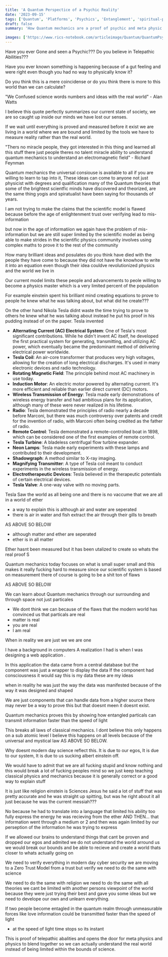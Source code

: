 ```yaml
---
title: 'A Quantum Perspectice of a Psychic Reality'
date: '2023-09-15'
tags: ['Quantum', 'Platforms', 'Psychics', 'Entanglement', 'spiritual-practices']
draft: false
summary: 'How Quantum mechanics are a proof of psychic and meta physic capabilities'

images: ['https://www.rics-notebook.com/articleimage/Quantum/QuantumPsychics.png']
---
```


Have you ever Gone and seen a Psychic??? Do you believe in Telepathic Abilities???

Have you ever known something is happening because of a gut feeling and were right even though you had no way to physically know it?

Do you think this is a mere coincidense or do you think there is more to this world than we can calculate?

"We Confused science words numbers and ideas with the real world" - Alan Watts

I believe this quote perfectly summarizes our current state of society, we are so caught up inside our minds we have lost our senses.

If we wait until everything is proved and measured before it exist we are living in a world where we are bound and limited by the tools we have to measure reality rather than the real world.

"Thers no miracle people, they got interested in this thing and learned all this stuff there just people theres no talent miracle ability to understand quantum mechanics to understand an electromagnetic field" - Richard Feynman

Quantum mechanics the universal consiouse is available to all if you are willing to learn to tap into it,
These ideas can come to anyone not just physicist with degrees and qualification many of the Quantum theories that
some of the brightest scientfic minds have discovered and theorized, are the same thing yogis and spiratualist have been saying for thousands of years.

I am not trying to make the claims that the scientific model is flawed because before the age of enlightenment trust over verifying lead to mis-information

but now in the age of informatiion we again have the problem of mis-information but we are still super limited by the scientific model as being able to make strides in the scientific physics community involves using complex maths to prove it to the rest of the community

How many brilliant ideas and posulates do you think have died with the people they have come to because they did not have the knowhow to write it into an equation even though their idea couldve revolutionized physics and the world we live in

Our current model limits these people and advancements to peole willing to become a physics master which is a very limited percent of the population

For example einstein spent his brilliant mind creating equations to prove to people he knew what he was talking about, but what did he create???

On the other hand Nikola Tesla didnt waste the time trying to prove to others he knew what he was talking about instead he put his proof in his pudding instead of on the paper.
Tesla invented

- **Alternating Current (AC) Electrical System**: One of Tesla's most significant contributions. While he didn't invent AC itself, he developed the first practical system for generating, transmitting, and utilizing AC power, which eventually became the predominant method of delivering electrical power worldwide.
- **Tesla Coil**: An air-core transformer that produces very high voltages, allowing for the creation of long electrical discharges. It's used in many electronic devices and radio technology.
- **Rotating Magnetic Field**: The principle behind most AC machinery in use today.
- **Induction Motor**: An electric motor powered by alternating current. It's more efficient and reliable than earlier direct current (DC) motors.
- **Wireless Transmission of Energy**: Tesla made early demonstrations of wireless energy transfer and had ambitious plans for its application, although many of these were never realized in his lifetime.
- **Radio**: Tesla demonstrated the principles of radio nearly a decade before Marconi, but there was much controversy over patents and credit for the invention of radio, with Marconi often being credited as the father of radio.
- **Remote Control**: Tesla demonstrated a remote-controlled boat in 1898, which can be considered one of the first examples of remote control.
- **Tesla Turbine**: A bladeless centrifugal flow turbine expander.
- **Neon Lamps**: Tesla made early experiments with these lamps and contributed to their development.
- **Shadowgraph**: A method similar to X-ray imaging.
- **Magnifying Transmitter**: A type of Tesla coil meant to conduct experiments in the wireless transmission of energy.
- **Electrotherapeutic Devices**: Tesla believed in the therapeutic potentials of certain electrical devices.
- **Tesla Valve**: A one-way valve with no moving parts.

Tesla Saw the world as all being one and there is no vaccume that we are all in a world of ether

- a way to explain this is although air and water are seperated
- there is air in water and fish extract the air through their gills to breath

AS ABOVE SO BELOW

- although matter and ether are seperated
- ether is in all matter

Ether hasnt been measured but it has been utalized to create so whats the real proof S

Quantum mechanics today focuses on what is small super small and this makes it really fucking hard to measure since our scientific system is based on measurement there of course is going to be a shit ton of flaws

AS ABOVE SO BELOW

We can learn about Quantum mechanics through our surrounding and through space not just particales

- We dont think we can because of the flaws that the modern world has convinced us that particals are real
- matter is real
- you are real
- I am real

When in reality we are just we we are one

I have a background in computers A realization I had is when I was designing a web application
.

In this application the data came from a central database but the component was just a wrapper to display the data
If the component had consciousness it would say this is my data these are my ideas

when in reality he was just the way the data was manifested because of the way it was designed and shaped

We are just components that can handle data from a higher source there may never be a way to prove this but that doesnt meen it doesnt exist.

Quantum mechanics proves this by showing how entangled particals can transmit information faster than the speed of light

This breaks all laws of classical mechanics. I dont believe this only happens on a sub atomic level I believe this happens on all levels because of the universal and mystical law AS ABOVE SO BELOW.

Why doesnt modern day science reflect this. It is due to our egos, It is due to our system, It is due to us sucking albert einstein off.

We would have to admit that we are all fucking stupid and know nothing and this would break a lot of fucking peoples mind so we just keep teaching classical physics and mechanics because it is generally correct or a good way to explain stuff

It is just like religion einstein is Sciences Jesus he said a lot of stuff that was pretty accurate and he was straight up spitting, but was he right about it all just because he was the current messiah???

No because he had to translate into a language that limited his ability too fully express the energy he was recieving from the ether
AND THEN... that information went through a medium or 2 and then was again limited by our perseption of the information he was trying to express

If we allowed our brains to understand things that cant be proven and dropped our egos and admited we do not understand the world arround us we would break our bounds and be able to recieve and create a world thats closer to whats actually going on

We need to verify everything in modern day cyber security we are moving to a Zero Trust Model from a trust but verify we need to do the same with science

We need to do the same with religion we need to do the same with all theories we cant be limited with another persons viewpoint of the world because they were just trying their best and gave you some ideas but we need to develope our own and unlearn everything.

If two people become entagled in the quantum realm through unmeasurable forces like love information could be transmitted faster than the speed of light

- at the speed of light time stops so its instant

This is proof of telepathic abalities and opens the door for meta physics and physics to blend together so we can actually understand the real world instead of being limited within the bounds of science.
